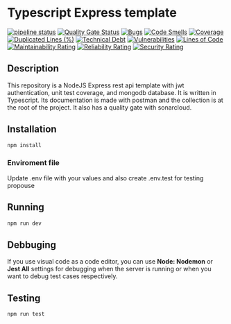 # Typescript Express template

[![pipeline status](https://gitlab.com/darioegb/typescript-express-template/badges/master/pipeline.svg)](https://gitlab.com/darioegb/typescript-express-template/-/commits/master)
[![Quality Gate Status](https://sonarcloud.io/api/project_badges/measure?project=darioegb_typescript-express-template&metric=alert_status)](https://sonarcloud.io/dashboard?id=darioegb_typescript-express-template)
[![Bugs](https://sonarcloud.io/api/project_badges/measure?project=darioegb_typescript-express-template&metric=bugs)](https://sonarcloud.io/dashboard?id=darioegb_typescript-express-template)
[![Code Smells](https://sonarcloud.io/api/project_badges/measure?project=darioegb_typescript-express-template&metric=code_smells)](https://sonarcloud.io/dashboard?id=darioegb_typescript-express-template)
[![Coverage](https://sonarcloud.io/api/project_badges/measure?project=darioegb_typescript-express-template&metric=coverage)](https://sonarcloud.io/dashboard?id=darioegb_typescript-express-template)
[![Duplicated Lines (%)](https://sonarcloud.io/api/project_badges/measure?project=darioegb_typescript-express-template&metric=duplicated_lines_density)](https://sonarcloud.io/dashboard?id=darioegb_typescript-express-template)
[![Technical Debt](https://sonarcloud.io/api/project_badges/measure?project=darioegb_typescript-express-template&metric=sqale_index)](https://sonarcloud.io/dashboard?id=darioegb_typescript-express-template)
[![Vulnerabilities](https://sonarcloud.io/api/project_badges/measure?project=darioegb_typescript-express-template&metric=vulnerabilities)](https://sonarcloud.io/dashboard?id=darioegb_typescript-express-template)
[![Lines of Code](https://sonarcloud.io/api/project_badges/measure?project=darioegb_typescript-express-template&metric=ncloc)](https://sonarcloud.io/dashboard?id=darioegb_typescript-express-template)
[![Maintainability Rating](https://sonarcloud.io/api/project_badges/measure?project=darioegb_typescript-express-template&metric=sqale_rating)](https://sonarcloud.io/dashboard?id=darioegb_typescript-express-template)
[![Reliability Rating](https://sonarcloud.io/api/project_badges/measure?project=darioegb_typescript-express-template&metric=reliability_rating)](https://sonarcloud.io/dashboard?id=darioegb_typescript-express-template)
[![Security Rating](https://sonarcloud.io/api/project_badges/measure?project=darioegb_typescript-express-template&metric=security_rating)](https://sonarcloud.io/dashboard?id=darioegb_typescript-express-template)

## Description

This repository is a NodeJS Express rest api template with jwt authentication, unit test coverage, and mongodb database. It is written in Typescript. Its documentation is made with postman and the collection is at the root of the project. It also has a quality gate with sonarcloud.

## Installation

```bash
npm install
```

### Enviroment file

Update .env file with your values and also create .env.test for testing propouse


## Running

```bash
npm run dev
```

## Debbuging

If you use visual code as a code editor, you can use **Node: Nodemon** or **Jest All** settings for debugging when the server is running or when you want to debug test cases respectively.

## Testing

```bash
npm run test
```